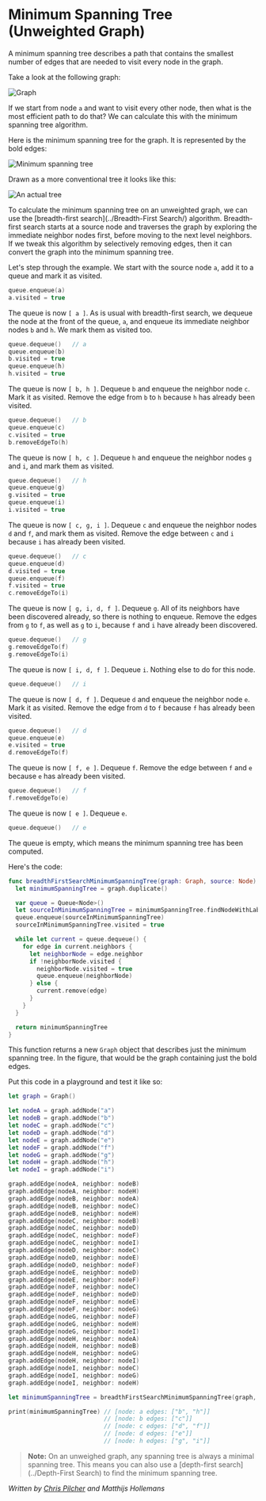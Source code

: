 # Minimum Spanning Tree (Unweighted Graph)

A minimum spanning tree describes a path that contains the smallest number of edges that are needed to visit every node in the graph.

Take a look at the following graph:

![Graph](gitBook/pics/Graph4.png)

If we start from node `a` and want to visit every other node, then what is the most efficient path to do that? We can calculate this with the minimum spanning tree algorithm.

Here is the minimum spanning tree for the graph. It is represented by the bold edges:

![Minimum spanning tree](gitBook/pics/MinimumSpanningTree.png)

Drawn as a more conventional tree it looks like this:

![An actual tree](gitBook/pics/Tree4.png)

To calculate the minimum spanning tree on an unweighted graph, we can use the [breadth-first search](../Breadth-First Search/) algorithm. Breadth-first search starts at a source node and traverses the graph by exploring the immediate neighbor nodes first, before moving to the next level neighbors. If we tweak this algorithm by selectively removing edges, then it can convert the graph into the minimum spanning tree.

Let's step through the example. We start with the source node `a`, add it to a queue and mark it as visited.

```swift
queue.enqueue(a)
a.visited = true
```

The queue is now `[ a ]`. As is usual with breadth-first search, we dequeue the node at the front of the queue, `a`, and enqueue its immediate neighbor nodes `b` and `h`. We mark them as visited too.

```swift
queue.dequeue()   // a
queue.enqueue(b)
b.visited = true
queue.enqueue(h)
h.visited = true
```

The queue is now `[ b, h ]`. Dequeue `b` and enqueue the neighbor node `c`. Mark it as visited. Remove the edge from `b` to `h` because `h` has already been visited.

```swift
queue.dequeue()   // b
queue.enqueue(c)
c.visited = true
b.removeEdgeTo(h)
```

The queue is now `[ h, c ]`. Dequeue `h` and enqueue the neighbor nodes `g` and `i`, and mark them as visited.

```swift
queue.dequeue()   // h
queue.enqueue(g)
g.visited = true
queue.enqueue(i)
i.visited = true
```

The queue is now `[ c, g, i ]`. Dequeue `c` and enqueue the neighbor nodes `d` and `f`, and mark them as visited. Remove the edge between `c` and `i` because `i` has already been visited.

```swift
queue.dequeue()   // c
queue.enqueue(d)
d.visited = true
queue.enqueue(f)
f.visited = true
c.removeEdgeTo(i)
```

The queue is now `[ g, i, d, f ]`. Dequeue `g`. All of its neighbors have been discovered already, so there is nothing to enqueue. Remove the edges from `g` to `f`, as well as `g` to `i`, because `f` and `i` have already been discovered.

```swift
queue.dequeue()   // g
g.removeEdgeTo(f)
g.removeEdgeTo(i)
```

The queue is now `[ i, d, f ]`. Dequeue `i`. Nothing else to do for this node.

```swift
queue.dequeue()   // i
```

The queue is now `[ d, f ]`. Dequeue `d` and enqueue the neighbor node `e`. Mark it as visited. Remove the edge from `d` to `f` because `f` has already been visited.

```swift
queue.dequeue()   // d
queue.enqueue(e)
e.visited = true
d.removeEdgeTo(f)
```

The queue is now `[ f, e ]`. Dequeue `f`. Remove the edge between `f` and `e` because `e` has already been visited.

```swift
queue.dequeue()   // f
f.removeEdgeTo(e)
```

The queue is now `[ e ]`. Dequeue `e`.

```swift
queue.dequeue()   // e
```

The queue is empty, which means the minimum spanning tree has been computed.

Here's the code:

```swift
func breadthFirstSearchMinimumSpanningTree(graph: Graph, source: Node) -> Graph {
  let minimumSpanningTree = graph.duplicate()

  var queue = Queue<Node>()
  let sourceInMinimumSpanningTree = minimumSpanningTree.findNodeWithLabel(source.label)
  queue.enqueue(sourceInMinimumSpanningTree)
  sourceInMinimumSpanningTree.visited = true

  while let current = queue.dequeue() {
    for edge in current.neighbors {
      let neighborNode = edge.neighbor
      if !neighborNode.visited {
        neighborNode.visited = true
        queue.enqueue(neighborNode)
      } else {
        current.remove(edge)
      }
    }
  }

  return minimumSpanningTree
}
```

This function returns a new `Graph` object that describes just the minimum spanning tree. In the figure, that would be the graph containing just the bold edges.

Put this code in a playground and test it like so:

```swift
let graph = Graph()

let nodeA = graph.addNode("a")
let nodeB = graph.addNode("b")
let nodeC = graph.addNode("c")
let nodeD = graph.addNode("d")
let nodeE = graph.addNode("e")
let nodeF = graph.addNode("f")
let nodeG = graph.addNode("g")
let nodeH = graph.addNode("h")
let nodeI = graph.addNode("i")

graph.addEdge(nodeA, neighbor: nodeB)
graph.addEdge(nodeA, neighbor: nodeH)
graph.addEdge(nodeB, neighbor: nodeA)
graph.addEdge(nodeB, neighbor: nodeC)
graph.addEdge(nodeB, neighbor: nodeH)
graph.addEdge(nodeC, neighbor: nodeB)
graph.addEdge(nodeC, neighbor: nodeD)
graph.addEdge(nodeC, neighbor: nodeF)
graph.addEdge(nodeC, neighbor: nodeI)
graph.addEdge(nodeD, neighbor: nodeC)
graph.addEdge(nodeD, neighbor: nodeE)
graph.addEdge(nodeD, neighbor: nodeF)
graph.addEdge(nodeE, neighbor: nodeD)
graph.addEdge(nodeE, neighbor: nodeF)
graph.addEdge(nodeF, neighbor: nodeC)
graph.addEdge(nodeF, neighbor: nodeD)
graph.addEdge(nodeF, neighbor: nodeE)
graph.addEdge(nodeF, neighbor: nodeG)
graph.addEdge(nodeG, neighbor: nodeF)
graph.addEdge(nodeG, neighbor: nodeH)
graph.addEdge(nodeG, neighbor: nodeI)
graph.addEdge(nodeH, neighbor: nodeA)
graph.addEdge(nodeH, neighbor: nodeB)
graph.addEdge(nodeH, neighbor: nodeG)
graph.addEdge(nodeH, neighbor: nodeI)
graph.addEdge(nodeI, neighbor: nodeC)
graph.addEdge(nodeI, neighbor: nodeG)
graph.addEdge(nodeI, neighbor: nodeH)

let minimumSpanningTree = breadthFirstSearchMinimumSpanningTree(graph, source: nodeA)

print(minimumSpanningTree) // [node: a edges: ["b", "h"]]
                           // [node: b edges: ["c"]]
                           // [node: c edges: ["d", "f"]]
                           // [node: d edges: ["e"]]
                           // [node: h edges: ["g", "i"]]
```

> **Note:** On an unweighed graph, any spanning tree is always a minimal spanning tree. This means you can also use a [depth-first search](../Depth-First Search) to find the minimum spanning tree.

*Written by [Chris Pilcher](https://github.com/chris-pilcher) and Matthijs Hollemans*
